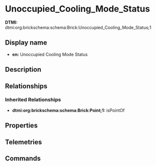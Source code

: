 # Unoccupied_Cooling_Mode_Status
**DTMI:** dtmi:org:brickschema:schema:Brick:Unoccupied_Cooling_Mode_Status;1
## Display name
- **en:** Unoccupied Cooling Mode Status
## Description
## Relationships
### Inherited Relationships
* **dtmi:org:brickschema:schema:Brick:Point;1:** isPointOf
## Properties
## Telemetries
## Commands
